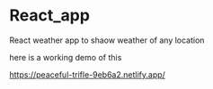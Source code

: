 # React_app
React weather app to shaow weather of any location

here is a working demo of this

https://peaceful-trifle-9eb6a2.netlify.app/
